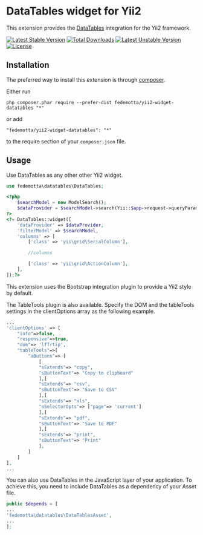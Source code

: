 DataTables widget for Yii2
===========================
This extension provides the [DataTables](https://github.com/DataTables/DataTables) integration for the Yii2 framework.

[![Latest Stable Version](https://poser.pugx.org/fedemotta/yii2-widget-datatables/v/stable)](https://packagist.org/packages/fedemotta/yii2-widget-datatables) [![Total Downloads](https://poser.pugx.org/fedemotta/yii2-widget-datatables/downloads)](https://packagist.org/packages/fedemotta/yii2-widget-datatables) [![Latest Unstable Version](https://poser.pugx.org/fedemotta/yii2-widget-datatables/v/unstable)](https://packagist.org/packages/fedemotta/yii2-widget-datatables) [![License](https://poser.pugx.org/fedemotta/yii2-widget-datatables/license)](https://packagist.org/packages/fedemotta/yii2-widget-datatables)

Installation
------------

The preferred way to install this extension is through [composer](http://getcomposer.org/download/).

Either run

```
php composer.phar require --prefer-dist fedemotta/yii2-widget-datatables "*"
```

or add

```
"fedemotta/yii2-widget-datatables": "*"
```

to the require section of your `composer.json` file.

Usage
-----
Use DataTables as any other other Yii2 widget.

```php
use fedemotta\datatables\DataTables;
```

```php
<?php
    $searchModel = new ModelSearch();
    $dataProvider = $searchModel->search(Yii::$app->request->queryParams);
?>
<?= DataTables::widget([
    'dataProvider' => $dataProvider,
    'filterModel' => $searchModel,
    'columns' => [
        ['class' => 'yii\grid\SerialColumn'],

        //columns

        ['class' => 'yii\grid\ActionColumn'],
    ],
]);?>
```
This extension uses the Bootstrap integration plugin to provide a Yii2 style by default.

The TableTools plugin is also available. Specify the DOM and the tableTools settings in the clientOptions array as the following example.

```php
...
'clientOptions' => [
    "info"=>false,
    "responsive"=>true, 
    "dom"=> 'lfTrtip',
    "tableTools"=>[
        "aButtons"=> [  
            [
            "sExtends"=> "copy",
            "sButtonText"=> "Copy to clipboard"
            ],[
            "sExtends"=> "csv",
            "sButtonText"=> "Save to CSV"
            ],[
            "sExtends"=> "xls",
            "oSelectorOpts"=> ["page"=> 'current']
            ],[
            "sExtends"=> "pdf",
            "sButtonText"=> "Save to PDF"
            ],[
            "sExtends"=> "print",
            "sButtonText"=> "Print"
            ],
        ]
    ]
],
...
```

You can also use DataTables in the JavaScript layer of your application. To achieve this, you need to include DataTables as a dependency of your Asset file.

```php
public $depends = [
...
'fedemotta\datatables\DataTablesAsset',
...
];
```
